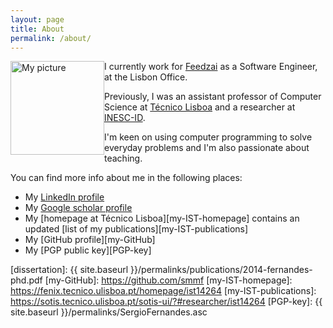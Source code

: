 ```yaml
---
layout: page
title: About
permalink: /about/
---
```


<img src="{{ site.baseurl }}/assets/pictures/smf-pic.png" alt="My picture" style="width: 150px; float: left"/>

I currently work for [Feedzai] as a Software Engineer, at the Lisbon Office.

Previously, I was an assistant professor of Computer Science at
[Técnico Lisboa][IST] and a researcher at [INESC-ID].

<!-- I got my Ph.D. from [Técnico][IST] on July 2014 with a [dissertation] titled
*Strongly Consistent Transactions for Enterprise Applications: Using Software
Transactional Memory to Improve Consistency and Performance of Read-Dominated
Workloads*. -->

I'm keen on using computer programming to solve everyday problems and I'm also
passionate about teaching.

You can find more info about me in the following places:

* My [LinkedIn profile][LinkedIn]
* My [Google scholar profile][GoogleScholar]
* My [homepage at Técnico Lisboa][my-IST-homepage] contains an updated [list of
  my publications][my-IST-publications]
* My [GitHub profile][my-GitHub]
* My [PGP public key][PGP-key]

[Feedzai]: http://www.feedzai.com
[GoogleScholar]: http://scholar.google.com/citations?user=VR4qbCIAAAAJ
[INESC-ID]: http://www.inesc-id.pt
[IST]: http://tecnico.ulisboa.pt/en
[LinkedIn]: https://pt.linkedin.com/in/sergiomiguelfernandes
[dissertation]: {{ site.baseurl }}/permalinks/publications/2014-fernandes-phd.pdf
[my-GitHub]: https://github.com/smmf
[my-IST-homepage]: https://fenix.tecnico.ulisboa.pt/homepage/ist14264
[my-IST-publications]: https://sotis.tecnico.ulisboa.pt/sotis-ui/?#researcher/ist14264
[PGP-key]:  {{ site.baseurl }}/permalinks/SergioFernandes.asc
